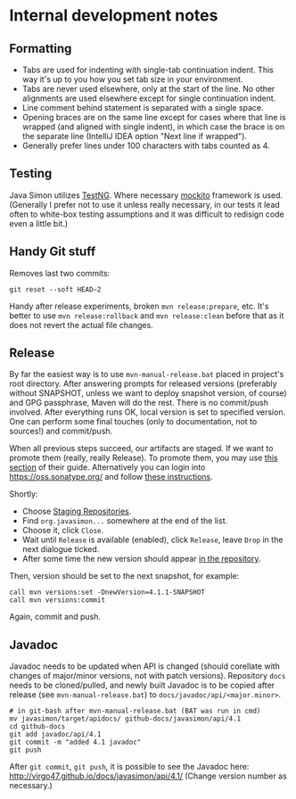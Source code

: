 # Internal development notes

## Formatting

* Tabs are used for indenting with single-tab continuation indent. This way it's up to you
how you set tab size in your environment.
* Tabs are never used elsewhere, only at the start of the line. No other alignments are used
elsewhere except for single continuation indent.
* Line comment behind statement is separated with a single space.
* Opening braces are on the same line except for cases where that line is wrapped
(and aligned with single indent), in which case the brace is on the separate line
(IntelliJ IDEA option "Next line if wrapped").
* Generally prefer lines under 100 characters with tabs counted as 4.

## Testing

Java Simon utilizes [TestNG](http://testng.org). Where necessary [mockito](http://mockito.org/)
framework is used. (Generally I prefer not to use it unless really necessary, in our tests
it lead often to white-box testing assumptions and it was difficult to redisign code even a little
bit.)

## Handy Git stuff

Removes last two commits:
```
git reset --soft HEAD~2
```

Handy after release experiments, broken `mvn release:prepare`, etc. It's better to use `mvn release:rollback` and
`mvn release:clean` before that as it does not revert the actual file changes.

## Release

By far the easiest way is to use `mvn-manual-release.bat` placed in project's root directory.
After answering prompts for released versions (preferably without SNAPSHOT, unless we want to deploy
snapshot version, of course) and GPG passphrase, Maven will do the rest. There is no commit/push involved.
After everything runs OK, local version is set to specified version. One can perform some final touches
(only to documentation, not to sources!) and commit/push.

When all previous steps succeed, our artifacts are staged. If we want to promote them
(really, really Release). To promote them, you may use [this section](http://central.sonatype.org/pages/apache-maven.html#releasing-the-deployment-to-the-central-repository)
of their guide. Alternatively you can login into https://oss.sonatype.org/ and follow
[these instructions](http://central.sonatype.org/pages/releasing-the-deployment.html).

Shortly:
* Choose [Staging Repositories](https://oss.sonatype.org/#stagingRepositories).
* Find `org.javasimon...` somewhere at the end of the list.
* Choose it, click `Close`.
* Wait until `Release` is available (enabled), click `Release`, leave `Drop` in the next
dialogue ticked.
* After some time the new version should appear [in the repository](http://repo1.maven.org/maven2/org/javasimon/javasimon-parent/).

Then, version should be set to the next snapshot, for example:
```
call mvn versions:set -DnewVersion=4.1.1-SNAPSHOT
call mvn versions:commit
```

Again, commit and push.

## Javadoc

Javadoc needs to be updated when API is changed (should corellate with changes of major/minor
versions, not with patch versions).
Repository `docs` needs to be cloned/pulled, and newly built Javadoc is to be copied after release
(see `mvn-manual-release.bat`) to `docs/javadoc/api/<major.minor>`.
```
# in git-bash after mvn-manual-release.bat (BAT was run in cmd)
mv javasimon/target/apidocs/ github-docs/javasimon/api/4.1
cd github-docs
git add javadoc/api/4.1
git commit -m "added 4.1 javadoc"
git push
```
After `git commit`, `git push`, it is possible to see the Javadoc here: http://virgo47.github.io/docs/javasimon/api/4.1/
(Change version number as necessary.)